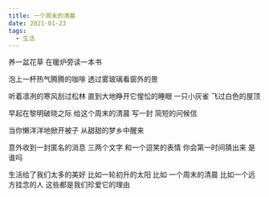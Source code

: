 ```yaml
---
title: 一个周末的清晨
date: 2021-01-23
tags:
  - 生活
---
```


养一盆花草
在暖炉旁读一本书

泡上一杯热气腾腾的咖啡
透过雾玻璃看窗外的景

听着凛冽的寒风刮过松林
直到大地睁开它惺忪的睡眼
一只小灰雀
飞过白色的屋顶

早起在黎明破晓之际
给这个周末的清晨
写一封
简短的问候信

当你懒洋洋地掀开被子
从甜甜的梦乡中醒来

意外收到一封匿名的消息
三两个文字
和一个逗笑的表情
你会第一时间猜出来
是谁吗

生活给了我们太多的美好
比如一轮初升的太阳
比如
一个周末的清晨
比如一个远方挂念的人
这些都是我们珍爱它的理由
